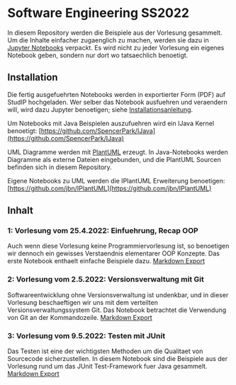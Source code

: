 # Software Engineering SS2022

In diesem Repository werden die Beispiele aus der Vorlesung gesammelt. Um
die Inhalte einfacher zugaenglich zu machen, werden sie dazu in [Jupyter
Notebooks](https://jupyter.org/) verpackt. Es wird nicht zu jeder Vorlesung
ein eigenes Notebook geben, sondern nur dort wo tatsaechlich benoetigt.


## Installation

Die fertig ausgefuehrten Notebooks werden in exportierter Form (PDF) auf
StudIP hochgeladen. Wer selber das Notebook ausfuehren und veraendern will,
wird dazu Jupyter benoetigen; siehe
[Installationsanleitung](https://jupyter.org/install).

Um Notebooks mit Java Beispielen auszufuehren wird ein IJava Kernel
benoetigt: [https://github.com/SpencerPark/IJava](https://github.com/SpencerPark/IJava)

UML Diagramme werden mit [PlantUML](https://plantuml.com/) erzeugt. In
Java-Notebooks werden Diagramme als externe Dateien eingebunden, und die
PlantUML Sourcen befinden sich in diesem Repository.

Eigene Notebooks zu UML werden die IPlantUML Erweiterung benoetigen:
[https://github.com/jbn/IPlantUML](https://github.com/jbn/IPlantUML)


## Inhalt

### 1: Vorlesung vom 25.4.2022: Einfuehrung, Recap OOP

Auch wenn diese Vorlesung keine Programmiervorlesung ist, so benoetigen wir
dennoch ein gewisses Verstaendnis elementarer OOP Konzepte. Das erste Notebook
enthaelt einfache Beispiele dazu. [Markdown Export](rendered/1%20Einführung%20in%20OOP.md)


### 2: Vorlesung vom 2.5.2022: Versionsverwaltung mit Git

Softwareentwicklung ohne Versionsverwaltung ist undenkbar, und in dieser 
Vorlesung beschaeftigen wir uns mit dem verteilten Versionsverwaltungssystem
Git. Das Notebook betrachtet die Verwendung von Git an der Kommandozeile. [Markdown Export](rendered/2%20Versionskontrolle.md)


### 3: Vorlesung vom 9.5.2022: Testen mit JUnit

Das Testen ist eine der wichtigsten Methoden um die Qualitaet von Sourcecode
sicherzustellen. In diesem Notebook sind die Beispiele aus der Vorlesung
rund um das JUnit Test-Framework fuer Java gesammelt. [Markdown Export](rendered/3%20Testen.md)

